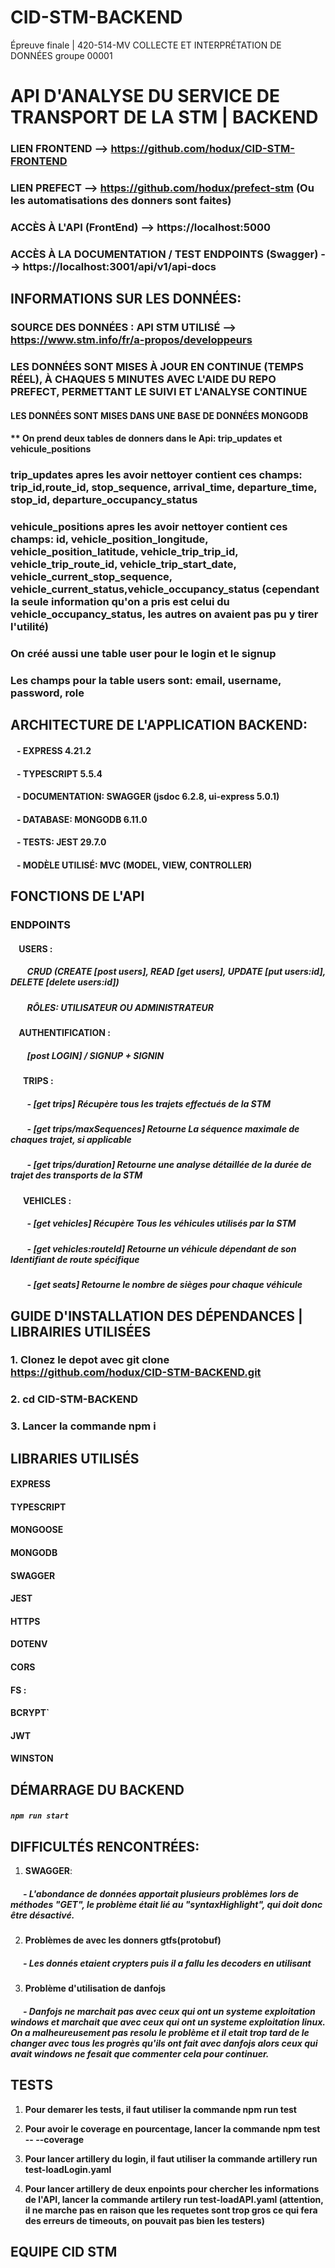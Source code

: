 # CID-STM-BACKEND
Épreuve finale | 420-514-MV COLLECTE ET INTERPRÉTATION DE DONNÉES groupe 00001 

# API D'ANALYSE DU SERVICE DE TRANSPORT DE LA STM | BACKEND

### LIEN FRONTEND --> https://github.com/hodux/CID-STM-FRONTEND

### LIEN PREFECT --> https://github.com/hodux/prefect-stm (Ou les automatisations des donners sont faites)

### ACCÈS À L'API (FrontEnd) --> https://localhost:5000

### ACCÈS À LA DOCUMENTATION / TEST ENDPOINTS (Swagger) --> https://localhost:3001/api/v1/api-docs


## INFORMATIONS SUR LES DONNÉES:

### SOURCE DES DONNÉES : API STM UTILISÉ --> https://www.stm.info/fr/a-propos/developpeurs

### LES DONNÉES SONT MISES À JOUR EN CONTINUE (TEMPS RÉEL), À CHAQUES 5 MINUTES AVEC L'AIDE DU REPO PREFECT, PERMETTANT LE SUIVI ET L'ANALYSE CONTINUE

#### LES DONNÉES SONT MISES DANS UNE BASE DE DONNÉES MONGODB

#### ** On prend deux tables de donners dans le Api: trip_updates et vehicule_positions

### trip_updates apres les avoir nettoyer contient ces champs: trip_id,route_id, stop_sequence, arrival_time, departure_time, stop_id, departure_occupancy_status

### vehicule_positions apres les avoir nettoyer contient ces champs: id, vehicle_position_longitude, vehicle_position_latitude, vehicle_trip_trip_id, vehicle_trip_route_id, vehicle_trip_start_date, vehicle_current_stop_sequence, vehicle_current_status,vehicle_occupancy_status (cependant la seule information qu'on a pris est celui du vehicle_occupancy_status, les autres on avaient pas pu y tirer l'utilité)

### On créé aussi une table user pour le login et le signup

### Les champs pour la table users sont: email, username, password, role



## ARCHITECTURE DE L'APPLICATION BACKEND:
####      &nbsp;&nbsp; - EXPRESS 4.21.2
####      &nbsp;&nbsp; - TYPESCRIPT 5.5.4
####      &nbsp;&nbsp; - DOCUMENTATION: SWAGGER  (jsdoc 6.2.8, ui-express 5.0.1)
####      &nbsp;&nbsp; - DATABASE: MONGODB 6.11.0
####      &nbsp;&nbsp; - TESTS: JEST 29.7.0
####      &nbsp;&nbsp; - MODÈLE UTILISÉ: MVC (MODEL, VIEW, CONTROLLER)

## FONCTIONS DE L'API
### ENDPOINTS

#### &nbsp;&nbsp;&nbsp; **USERS** :
##### &nbsp;&nbsp;&nbsp;&nbsp;&nbsp;&nbsp;&nbsp; CRUD (CREATE [post users], READ [get users], UPDATE [put users:id], DELETE [delete users:id])
##### &nbsp;&nbsp;&nbsp;&nbsp;&nbsp;&nbsp;&nbsp; RÔLES: UTILISATEUR OU ADMINISTRATEUR
#### &nbsp;&nbsp;&nbsp; **AUTHENTIFICATION** : 
##### &nbsp;&nbsp;&nbsp;&nbsp;&nbsp;&nbsp;&nbsp; [post LOGIN] / SIGNUP + SIGNIN
#### &nbsp;&nbsp;&nbsp;&nbsp;&nbsp; **TRIPS** :
##### &nbsp;&nbsp;&nbsp;&nbsp;&nbsp;&nbsp;&nbsp; - [get trips] Récupère tous les trajets effectués de la STM
##### &nbsp;&nbsp;&nbsp;&nbsp;&nbsp;&nbsp;&nbsp; - [get trips/maxSequences] Retourne La séquence maximale de chaques trajet, si applicable
##### &nbsp;&nbsp;&nbsp;&nbsp;&nbsp;&nbsp;&nbsp; - [get trips/duration] Retourne une analyse détaillée de la durée de trajet des transports de la STM
#### &nbsp;&nbsp;&nbsp;&nbsp;&nbsp; **VEHICLES** :
##### &nbsp;&nbsp;&nbsp;&nbsp;&nbsp;&nbsp;&nbsp; - [get vehicles] Récupère Tous les véhicules utilisés par la STM
##### &nbsp;&nbsp;&nbsp;&nbsp;&nbsp;&nbsp;&nbsp; - [get vehicles:routeId] Retourne un véhicule dépendant de son Identifiant de route spécifique
##### &nbsp;&nbsp;&nbsp;&nbsp;&nbsp;&nbsp;&nbsp; - [get seats] Retourne le nombre de sièges pour chaque véhicule
          
## GUIDE D'INSTALLATION DES DÉPENDANCES | LIBRAIRIES UTILISÉES

### 1. Clonez le depot avec git clone https://github.com/hodux/CID-STM-BACKEND.git

### 2. cd CID-STM-BACKEND

### 3. Lancer la commande npm i




## LIBRARIES UTILISÉS
#### **EXPRESS** 
#### **TYPESCRIPT** 
#### **MONGOOSE** 
#### **MONGODB** 
#### **SWAGGER**
#### **JEST**
#### **HTTPS**
#### **DOTENV**
#### **CORS**
#### **FS** :
#### **BCRYPT**`
#### **JWT**
#### **WINSTON**

## DÉMARRAGE DU BACKEND
##### ­­`npm run start`

## DIFFICULTÉS RENCONTRÉES:
1. **SWAGGER**:
   
##### &nbsp;&nbsp;&nbsp;&nbsp;&nbsp; - L'abondance de données apportait plusieurs problèmes lors de méthodes "GET", le problème était lié au "syntaxHighlight", qui doit donc être désactivé.

2. **Problèmes de avec les donners gtfs(protobuf)**

##### &nbsp;&nbsp;&nbsp;&nbsp;&nbsp; - Les donnés etaient crypters puis il a fallu les decoders en utilisant 

3. **Problème d'utilisation de danfojs**

##### &nbsp;&nbsp;&nbsp;&nbsp;&nbsp; - Danfojs ne marchait pas avec ceux qui ont un systeme exploitation windows et marchait que avec ceux qui ont un systeme exploitation linux. On a malheureusement pas resolu le problème et il etait trop tard de le changer avec tous les progrès qu'ils ont fait avec danfojs alors ceux qui avait windows ne fesait que commenter cela pour continuer.


## TESTS
1. **Pour demarer les tests, il faut utiliser la commande npm run test**

2. **Pour avoir le coverage en pourcentage, lancer la commande npm test -- --coverage**

3. **Pour lancer artillery du login, il faut utiliser la commande artillery run test-loadLogin.yaml**

4. **Pour lancer artillery de deux enpoints pour chercher les informations de l'API, lancer la commande artilery run test-loadAPI.yaml (attention, il ne marche pas en raison que les requetes sont trop gros ce qui fera des erreurs de timeouts, on pouvait pas bien les testers)**


## EQUIPE CID STM
